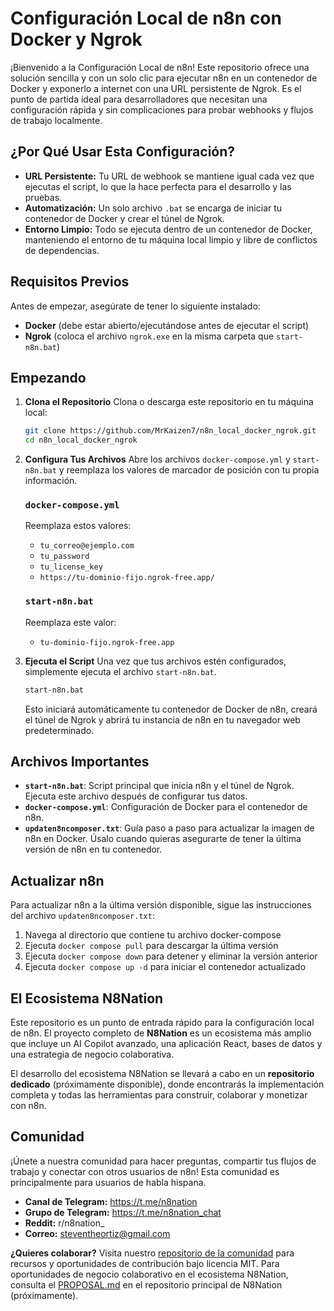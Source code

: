 # Configuración Local de n8n con Docker y Ngrok

¡Bienvenido a la Configuración Local de n8n! Este repositorio ofrece una solución sencilla y con un solo clic para ejecutar n8n en un contenedor de Docker y exponerlo a internet con una URL persistente de Ngrok. Es el punto de partida ideal para desarrolladores que necesitan una configuración rápida y sin complicaciones para probar webhooks y flujos de trabajo localmente.

## ¿Por Qué Usar Esta Configuración?

*   **URL Persistente:** Tu URL de webhook se mantiene igual cada vez que ejecutas el script, lo que la hace perfecta para el desarrollo y las pruebas.
*   **Automatización:** Un solo archivo `.bat` se encarga de iniciar tu contenedor de Docker y crear el túnel de Ngrok.
*   **Entorno Limpio:** Todo se ejecuta dentro de un contenedor de Docker, manteniendo el entorno de tu máquina local limpio y libre de conflictos de dependencias.

## Requisitos Previos

Antes de empezar, asegúrate de tener lo siguiente instalado:

*   **Docker** (debe estar abierto/ejecutándose antes de ejecutar el script)
*   **Ngrok** (coloca el archivo `ngrok.exe` en la misma carpeta que `start-n8n.bat`)

## Empezando

1.  **Clona el Repositorio**
    Clona o descarga este repositorio en tu máquina local:

    ```bash
    git clone https://github.com/MrKaizen7/n8n_local_docker_ngrok.git
    cd n8n_local_docker_ngrok
    ```

2.  **Configura Tus Archivos**
    Abre los archivos `docker-compose.yml` y `start-n8n.bat` y reemplaza los valores de marcador de posición con tu propia información.

    ### `docker-compose.yml`
    Reemplaza estos valores:

    *   `tu_correo@ejemplo.com`
    *   `tu_password`
    *   `tu_license_key`
    *   `https://tu-dominio-fijo.ngrok-free.app/`

    ### `start-n8n.bat`
    Reemplaza este valor:

    *   `tu-dominio-fijo.ngrok-free.app`

3.  **Ejecuta el Script**
    Una vez que tus archivos estén configurados, simplemente ejecuta el archivo `start-n8n.bat`.

    ```bash
    start-n8n.bat
    ```

    Esto iniciará automáticamente tu contenedor de Docker de n8n, creará el túnel de Ngrok y abrirá tu instancia de n8n en tu navegador web predeterminado.

## Archivos Importantes

*   **`start-n8n.bat`**: Script principal que inicia n8n y el túnel de Ngrok. Ejecuta este archivo después de configurar tus datos.
*   **`docker-compose.yml`**: Configuración de Docker para el contenedor de n8n.
*   **`updaten8ncomposer.txt`**: Guía paso a paso para actualizar la imagen de n8n en Docker. Úsalo cuando quieras asegurarte de tener la última versión de n8n en tu contenedor.

## Actualizar n8n

Para actualizar n8n a la última versión disponible, sigue las instrucciones del archivo `updaten8ncomposer.txt`:

1.  Navega al directorio que contiene tu archivo docker-compose
2.  Ejecuta `docker compose pull` para descargar la última versión
3.  Ejecuta `docker compose down` para detener y eliminar la versión anterior
4.  Ejecuta `docker compose up -d` para iniciar el contenedor actualizado

## El Ecosistema N8Nation

Este repositorio es un punto de entrada rápido para la configuración local de n8n. El proyecto completo de **N8Nation** es un ecosistema más amplio que incluye un AI Copilot avanzado, una aplicación React, bases de datos y una estrategia de negocio colaborativa.

El desarrollo del ecosistema N8Nation se llevará a cabo en un **repositorio dedicado** (próximamente disponible), donde encontrarás la implementación completa y todas las herramientas para construir, colaborar y monetizar con n8n.

## Comunidad

¡Únete a nuestra comunidad para hacer preguntas, compartir tus flujos de trabajo y conectar con otros usuarios de n8n! Esta comunidad es principalmente para usuarios de habla hispana.

*   **Canal de Telegram:** https://t.me/n8nation
*   **Grupo de Telegram:** https://t.me/n8nation_chat
*   **Reddit:** r/n8nation_
*   **Correo:** steventheortiz@gmail.com

**¿Quieres colaborar?** Visita nuestro [repositorio de la comunidad](community-repo/README.md) para recursos y oportunidades de contribución bajo licencia MIT. Para oportunidades de negocio colaborativo en el ecosistema N8Nation, consulta el [PROPOSAL.md](PROPOSAL.md) en el repositorio principal de N8Nation (próximamente).
